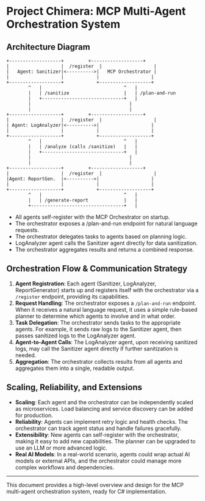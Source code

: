 # Project Chimera: MCP Multi-Agent Orchestration System

## Architecture Diagram

```
+-------------------+         +-------------------+
|                   |  /register  |                   |
|   Agent: Sanitizer|<---------->|   MCP Orchestrator |
|                   |            |                   |
+-------------------+            +-------------------+
        ^   |                              ^   |
        |   | /sanitize                    |   | /plan-and-run
        |   +------------------------------+   |
        |                                    |
        |                                    |
+-------------------+         +-------------------+
|                   |  /register  |                   |
| Agent: LogAnalyzer|<---------->|                   |
|                   |            |                   |
+-------------------+            +-------------------+
        ^   |                              ^   |
        |   | /analyze (calls /sanitize)   |   |
        |   +------------------------------+   |
        |                                    |
        |                                    |
+-------------------+         +-------------------+
|                   |  /register  |                   |
|Agent: ReportGen.  |<---------->|                   |
|                   |            |                   |
+-------------------+            +-------------------+
        ^   |                              ^   |
        |   | /generate-report             |   |
        +----------------------------------+   |
```

- All agents self-register with the MCP Orchestrator on startup.
- The orchestrator exposes a /plan-and-run endpoint for natural language requests.
- The orchestrator delegates tasks to agents based on planning logic.
- LogAnalyzer agent calls the Sanitizer agent directly for data sanitization.
- The orchestrator aggregates results and returns a combined response.

## Orchestration Flow & Communication Strategy

1. **Agent Registration**: Each agent (Sanitizer, LogAnalyzer, ReportGenerator) starts up and registers itself with the orchestrator via a `/register` endpoint, providing its capabilities.
2. **Request Handling**: The orchestrator exposes a `/plan-and-run` endpoint. When it receives a natural language request, it uses a simple rule-based planner to determine which agents to involve and in what order.
3. **Task Delegation**: The orchestrator sends tasks to the appropriate agents. For example, it sends raw logs to the Sanitizer agent, then passes sanitized logs to the LogAnalyzer agent.
4. **Agent-to-Agent Calls**: The LogAnalyzer agent, upon receiving sanitized logs, may call the Sanitizer agent directly if further sanitization is needed.
5. **Aggregation**: The orchestrator collects results from all agents and aggregates them into a single, readable output.

## Scaling, Reliability, and Extensions

- **Scaling**: Each agent and the orchestrator can be independently scaled as microservices. Load balancing and service discovery can be added for production.
- **Reliability**: Agents can implement retry logic and health checks. The orchestrator can track agent status and handle failures gracefully.
- **Extensibility**: New agents can self-register with the orchestrator, making it easy to add new capabilities. The planner can be upgraded to use an LLM or more advanced logic.
- **Real AI Models**: In a real-world scenario, agents could wrap actual AI models or external APIs, and the orchestrator could manage more complex workflows and dependencies.

---

This document provides a high-level overview and design for the MCP multi-agent orchestration system, ready for C# implementation.
